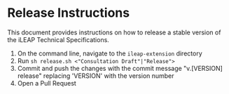 # Release Instructions

This document provides instructions on how to release a stable version of the iLEAP Technical Specifications.

1. On the command line, navigate to the `ileap-extension` directory
2. Run `sh release.sh <"Consultation Draft"|"Release">`
3. Commit and push the changes with the commit message "v.[VERSION] release" replacing 'VERSION' with the version number
4. Open a Pull Request
